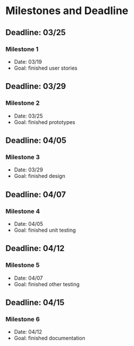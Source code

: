 # Milestones and Deadline
## Deadline: 03/25

### Milestone 1
- Date: 03/19
- Goal: finished user stories

## Deadline: 03/29
### Milestone 2
- Date: 03/25
- Goal: finished prototypes 

## Deadline:  04/05
### Milestone 3
- Date: 03/29
- Goal: finished design

## Deadline: 04/07
### Milestone 4
- Date: 04/05
- Goal: finished unit testing

## Deadline: 04/12
### Milestone 5
- Date: 04/07
- Goal: finished other testing

## Deadline: 04/15
### Milestone 6
- Date: 04/12
- Goal: finished documentation